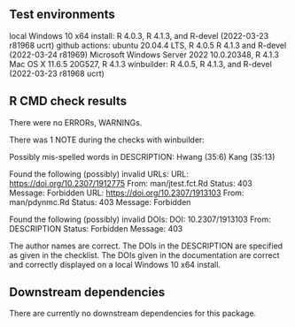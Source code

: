 ## Test environments
local Windows 10 x64 install: R 4.0.3, R 4.1.3, and R-devel (2022-03-23 r81968 ucrt)
github actions: ubuntu 20.04.4 LTS, R 4.0.5 R 4.1.3 and R-devel (2022-03-24 r81969)
  Microsoft Windows Server 2022 10.0.20348, R 4.1.3
  Mac OS X 11.6.5 20G527, R 4.1.3
winbuilder: R 4.0.5, R 4.1.3, and R-devel (2022-03-23 r81968 ucrt)


## R CMD check results
There were no ERRORs, WARNINGs.

There was 1 NOTE during the checks with winbuilder:

Possibly mis-spelled words in DESCRIPTION:
  Hwang (35:6)
  Kang (35:13)

Found the following (possibly) invalid URLs:
  URL: https://doi.org/10.2307/1912775
    From: man/jtest.fct.Rd
    Status: 403
    Message: Forbidden
  URL: https://doi.org/10.2307/1913103
    From: man/pdynmc.Rd
    Status: 403
    Message: Forbidden

Found the following (possibly) invalid DOIs:
  DOI: 10.2307/1913103
    From: DESCRIPTION
    Status: Forbidden
    Message: 403

The author names are correct. The DOIs in the DESCRIPTION are specified as given in the checklist. The DOIs given in the documentation are correct and correctly displayed on a local Windows 10 x64 install.





## Downstream dependencies
There are currently no downstream dependencies for this package.
